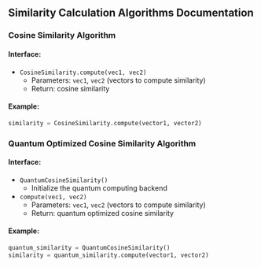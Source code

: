 
## Similarity Calculation Algorithms Documentation

### Cosine Similarity Algorithm

#### Interface:
- `CosineSimilarity.compute(vec1, vec2)`
  - Parameters: `vec1`, `vec2` (vectors to compute similarity)
  - Return: cosine similarity

#### Example:
```python
similarity = CosineSimilarity.compute(vector1, vector2)
```

### Quantum Optimized Cosine Similarity Algorithm

#### Interface:
- `QuantumCosineSimilarity()`
  - Initialize the quantum computing backend
- `compute(vec1, vec2)`
  - Parameters: `vec1`, `vec2` (vectors to compute similarity)
  - Return: quantum optimized cosine similarity

#### Example:
```python
quantum_similarity = QuantumCosineSimilarity()
similarity = quantum_similarity.compute(vector1, vector2)
```
